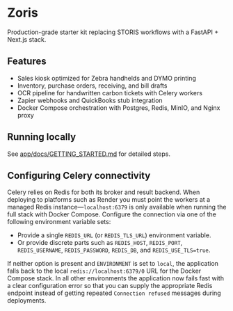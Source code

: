 # Zoris

Production-grade starter kit replacing STORIS workflows with a FastAPI + Next.js stack.

## Features
- Sales kiosk optimized for Zebra handhelds and DYMO printing
- Inventory, purchase orders, receiving, and bill drafts
- OCR pipeline for handwritten carbon tickets with Celery workers
- Zapier webhooks and QuickBooks stub integration
- Docker Compose orchestration with Postgres, Redis, MinIO, and Nginx proxy

## Running locally
See [app/docs/GETTING_STARTED.md](app/docs/GETTING_STARTED.md) for detailed steps.

## Configuring Celery connectivity

Celery relies on Redis for both its broker and result backend. When deploying to
platforms such as Render you must point the workers at a managed Redis
instance—`localhost:6379` is only available when running the full stack with
Docker Compose. Configure the connection via one of the following environment
variable sets:

- Provide a single `REDIS_URL` (or `REDIS_TLS_URL`) environment variable.
- Or provide discrete parts such as `REDIS_HOST`, `REDIS_PORT`,
  `REDIS_USERNAME`, `REDIS_PASSWORD`, `REDIS_DB`, and `REDIS_USE_TLS=true`.

If neither option is present and `ENVIRONMENT` is set to `local`, the
application falls back to the local `redis://localhost:6379/0` URL for the
Docker Compose stack. In all other environments the application now fails fast
with a clear configuration error so that you can supply the appropriate Redis
endpoint instead of getting repeated `Connection refused` messages during
deployments.
